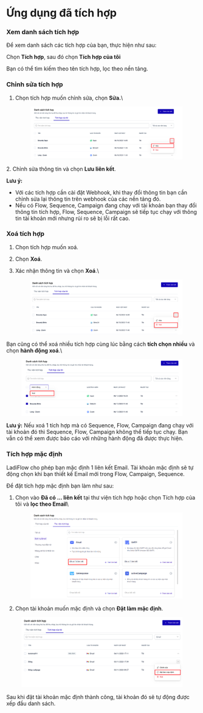 # Ứng dụng đã tích hợp

### Xem danh sách tích hợp

Để xem danh sách các tích hợp của bạn, thực hiện như sau:

Chọn **Tích hợp**, sau đó chọn **Tích hợp của tôi**

Bạn có thể tìm kiếm theo tên tích hợp, lọc theo nền tảng.

### Chỉnh sửa tích hợp

1.  Chọn tích hợp muốn chỉnh sửa, chọn **Sửa.**\


    <figure><img src="../.gitbook/assets/image (557).png" alt=""><figcaption></figcaption></figure>

2\. Chỉnh sửa thông tin và chọn **Lưu liên kết**.

**Lưu ý:**&#x20;

* Với các tích hợp cần cài đặt Webhook, khi thay đổi thông tin bạn cần chỉnh sửa lại thông tin trên webhook của các nền tảng đó.
* Nếu có Flow, Sequence, Campaign đang chạy với tài khoản bạn thay đổi thông tin tích hợp, Flow, Sequence, Campaign sẽ tiếp tục chạy với thông tin tài khoản mới nhưng rủi ro sẽ bị lỗi rất cao.

### Xoá tích hợp

1. Chọn tích hợp muốn xoá.
2. Chọn **Xoá**.
3.  Xác nhận thông tin và chọn **Xoá**.\


    <figure><img src="../.gitbook/assets/image (558).png" alt=""><figcaption></figcaption></figure>

Bạn cũng có thể xoá nhiều tích hợp cùng lúc bằng cách **tích chọn nhiều** và chọn **hành động xoá**.\


<figure><img src="../.gitbook/assets/image (559).png" alt=""><figcaption></figcaption></figure>

**Lưu ý:** Nếu xoá 1 tích hợp mà có Sequence, Flow, Campaign đang chạy với tài khoản đó thì Sequence, Flow, Campaign không thể tiếp tục chạy. Bạn vẫn có thể xem được báo cáo với những hành động đã được thực hiện.

### Tích hợp mặc định

LadiFlow cho phép bạn mặc định 1 liên kết Email. Tài khoản mặc định sẽ tự động chọn khi bạn thiết kế Email mới trong Flow, Campaign, Sequence.

Để đặt tích hợp mặc định bạn làm như sau:

1.  Chọn vào **Đã có ... liên kết** tại thư viện tích hợp hoặc chọn Tích hợp của tôi và **lọc theo Email**\


    <figure><img src="../.gitbook/assets/image (165).png" alt=""><figcaption></figcaption></figure>
2. Chọn tài khoản muốn mặc định và chọn **Đặt làm mặc định**.

<figure><img src="../.gitbook/assets/image (305).png" alt="" width="563"><figcaption></figcaption></figure>

Sau khi đặt tài khoản mặc định thành công, tài khoản đó sẽ tự động được xếp đầu danh sách.
